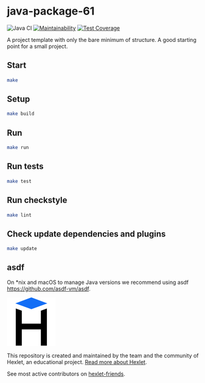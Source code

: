 # java-package-61
![Java CI](https://github.com/hexlet-boilerplates/java-package/workflows/Java%20CI/badge.svg)
[![Maintainability](https://api.codeclimate.com/v1/badges/2aa7676a928b36b1514e/maintainability)](https://codeclimate.com/github/DenisDanilov1/java-project-61/maintainability)
[![Test Coverage](https://api.codeclimate.com/v1/badges/2aa7676a928b36b1514e/test_coverage)](https://codeclimate.com/github/DenisDanilov1/java-project-61/test_coverage)

A project template with only the bare minimum of structure. A good starting point for a small project. 

## Start

```bash
make
```

## Setup

```bash
make build
```

## Run

```bash
make run
```

## Run tests

```bash
make test
```

## Run checkstyle

```bash
make lint
```

## Check update dependencies and plugins

```bash
make update
```

## asdf

On *nix and macOS to manage Java versions we recommend using asdf https://github.com/asdf-vm/asdf. 

   
[![Hexlet Ltd. logo](https://raw.githubusercontent.com/Hexlet/assets/master/images/hexlet_logo128.png)](https://hexlet.io/?utm_source=github&utm_medium=link&utm_campaign=java-package)

This repository is created and maintained by the team and the community of Hexlet, an educational project. [Read more about Hexlet](https://hexlet.io/?utm_source=github&utm_medium=link&utm_campaign=java-package).

See most active contributors on [hexlet-friends](https://friends.hexlet.io/).

